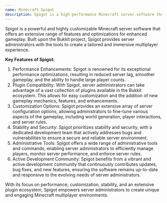 ```yaml
---
name: Minecraft Spigot
description: Spigot is a high-performance Minecraft server software that provides enhanced gameplay features, plugin support, and optimization for server performance.
---
```


Spigot is a powerful and highly customizable Minecraft server software that offers an extensive range of features and optimizations for enhanced gameplay. Built upon the Bukkit project, Spigot provides server administrators with the tools to create a tailored and immersive multiplayer experience.

**Key Features of Spigot:**

1. Performance Enhancements: Spigot is renowned for its exceptional performance optimizations, resulting in reduced server lag, smoother gameplay, and the ability to handle large player counts.
2. Plugin Compatibility: With Spigot, server administrators can take advantage of a vast collection of plugins available in the Bukkit ecosystem. This allows for easy customization and the addition of new gameplay mechanics, features, and enhancements.
3. Customization Options: Spigot provides an extensive array of server configuration options, allowing administrators to fine-tune various aspects of the gameplay, including world generation, player interactions, and server rules.
4. Stability and Security: Spigot prioritizes stability and security, with a dedicated development team that actively addresses bugs and vulnerabilities to ensure a secure and reliable server environment.
5. Administrative Tools: Spigot offers a wide range of administrative tools and commands, enabling server administrators to efficiently manage players, monitor server performance, and enforce server rules.
6. Active Development Community: Spigot benefits from a vibrant and active development community that continuously contributes updates, bug fixes, and new features, ensuring the software remains up-to-date and responsive to the evolving needs of server administrators.

With its focus on performance, customization, stability, and an extensive plugin ecosystem, Spigot empowers server administrators to create unique and engaging Minecraft multiplayer environments.
